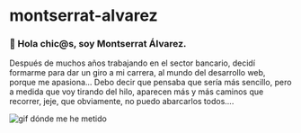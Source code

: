 # montserrat-alvarez
### 👋 Hola chic@s, soy Montserrat Álvarez. 
Después de muchos años trabajando en el sector bancario, decidí formarme para dar un giro a mi carrera, al mundo del desarrollo web, porque me apasiona... Debo decir que pensaba que sería más sencillo, pero a medida que voy tirando del hilo, aparecen más y más caminos que recorrer, jeje, que obviamente, no puedo abarcarlos todos.... 

![gif dónde me he metido](<https://github.com/montsea999/inspirations/blob/master/assets/gifAvatarYes.gif width=100%>)